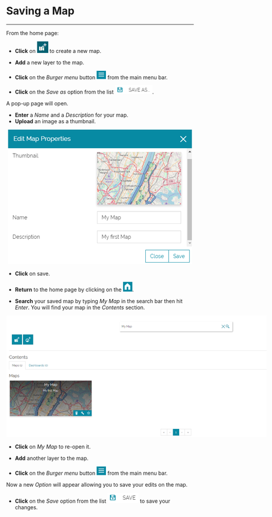 # Saving a Map
**************

From the home page:

* **Click** on <img src="img/new-map-icon.png" style="max-width:30px;" /> to create a new map. 

* **Add** a new layer to the map.

* **Click** on the *Burger menu* button <img src="img/burger.png" style="max-width:25px;" /> from the main menu bar.

* **Click** on the *Save as* option from the list <img src="img/save-as.png" style="max-width:100px;"/>.

A pop-up page will open. 

* **Enter** a *Name* and a *Description* for your map.
* **Upload** an image as a thumbnail.

<p align = "center" ><img src="img/save-as-1.png" style="max-width:500px;" /></p>

* **Click** on save.

* **Return** to the home page by clicking on the <img src="img/home-page-icon.png" style="max-width:25px;" />.

* **Search** your saved map by typing *My Map* in the search bar then hit *Enter*. You will find your map in the *Contents* section. 

<p align = "center" ><img src="img/my-map.png" style="max-width:700px;" /></p>

* **Click** on *My Map* to re-open it.

* **Add** another layer to the map.

* **Click** on the *Burger menu* button <img src="img/burger.png" style="max-width:25px;" /> from the main menu bar. 

Now a new *Option* will appear allowing you to save your edits on the map.

* **Click** on the *Save* option from the list <img src="img/save.png" style="max-width:100px;"/> to save your changes.


